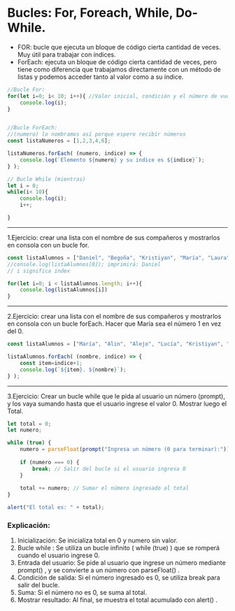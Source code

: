 # Bucles: For, Foreach, While, Do-While.

- FOR: bucle que ejecuta un bloque de código cierta cantidad de veces. Muy útil para trabajar con índices.
- ForEach: ejecuta un bloque de código cierta cantidad de veces, pero tiene como diferencia que trabajamos directamente con un método de listas y podemos acceder tanto al valor como a su índice.

```js
//Bucle For:
for(let i=0; i< 10; i++){ //Valor inicial, condición y el número de vueltas. 
    console.log(i);
}


//Bucle ForEach:
//(numero) lo nombramos así porque espero recibir números 
const listaNumeros = [1,2,3,4,6];

listaNumeros.forEach( (numero, indice) => {
    console.log(`Elemento ${numero} y su indice es ${indice}`);
} );

// Bucle While (mientras)
let i = 0;
while(i< 10){
    console.log(i);
    i++;

}

```


--------------------------------------------

1.Ejercicio: crear una lista con el nombre de sus compañeros y mostrarlos en consola con un bucle for.

```js
const listaAlumnos = ["Daniel", "Begoña", "Kristiyan", "María", "Laura", "Jaime"];
//console.log(listaAlumnos[0]); imprimirá: Daniel
// i significa index

for(let i=0; i < listaAlumnos.length; i++){
    console.log(listaAlumnos[i])
}
```

--------------------------------------------

2.Ejercicio: crear una lista con el nombre de sus compañeros y mostrarlos en consola con un bucle forEach. Hacer que María sea el número 1 en vez del 0.

```js
const listaAlumnos = ["María", "Alin", "Alejo", "Lucía", "Kristiyan", "Begoña"];

listaAlumnos.forEach( (nombre, indice) => {
    const item=indice+1;
    console.log(`${item}. ${nombre}`);
} );
```

--------------------------------------------

3.Ejercicio: Crear un bucle while que le pida al usuario un número (prompt), y los vaya sumando hasta que el usuario ingrese el valor 0.  Mostrar luego el Total.

```js
let total = 0;
let numero;

while (true) {
    numero = parseFloat(prompt("Ingresa un número (0 para terminar):"));
    
    if (numero === 0) {
        break; // Salir del bucle si el usuario ingresa 0
    }
    
    total += numero; // Sumar el número ingresado al total
}

alert("El total es: " + total);

```

### Explicación:
1. Inicialización: Se inicializa
total
en 0 y
numero
sin valor.
2. Bucle
while
: Se utiliza un bucle infinito (
while (true)
) que se romperá cuando el usuario ingrese 0.
3. Entrada del usuario: Se pide al usuario que ingrese un número mediante
prompt()
, y se convierte a un número con
parseFloat()
.
4. Condición de salida: Si el número ingresado es 0, se utiliza
break
para salir del bucle.
5. Suma: Si el número no es 0, se suma al total.
6. Mostrar resultado: Al final, se muestra el total acumulado con
alert()
.